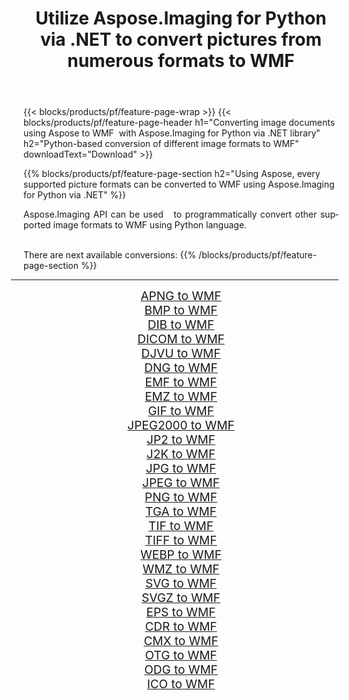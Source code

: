 ﻿---
title: Utilize Aspose.Imaging for Python via .NET to convert pictures from numerous formats to WMF 
weight: 3920
url: /python-net/conversion/to/wmf/ 
lang: en
langdirlevel: 2
locales: zh-hans,ja,it,ru,de,es,fr,nl,id,lt,pl,pt,vi,tr,ko,zh-hant,ar,hi,th,sv,cs,uk,he
description: You can use Aspose.Imaging for Python via .NET library to convert from a variety of formats to WMF
---

{{< blocks/products/pf/feature-page-wrap >}}
{{< blocks/products/pf/feature-page-header h1="Converting image documents using Aspose to WMF  with Aspose.Imaging for Python via .NET library" h2="Python-based conversion of different image formats to WMF" downloadText="Download" >}}


{{% blocks/products/pf/feature-page-section  h2="Using Aspose, every supported picture formats can be converted to WMF using Aspose.Imaging for Python via .NET" %}}
<p align=justify>Aspose.Imaging API can be used   to programmatically convert other supported image formats to WMF using Python language.</p>
<br/>
There are next available conversions:
{{% /blocks/products/pf/feature-page-section %}}
<div class="container-fluid productfamilypage bg-gray">
    <div class="convertypes bg-gray agp-content section">
        <div class="container">
		<hr style="margin-left:-20px;"/>
		<div class="row other-converters" style="gap: 10px;font-size: 19px;text-align:center;">
		    <div class='col-md-2 other-converter remove-lp remove-rp'><a href="/imaging/python-net/conversion/apng-to-wmf/" style="padding:15px;">APNG to WMF</a></div>
<div class='col-md-2 other-converter remove-lp remove-rp'><a href="/imaging/python-net/conversion/bmp-to-wmf/" style="padding:15px;">BMP to WMF</a></div>
<div class='col-md-2 other-converter remove-lp remove-rp'><a href="/imaging/python-net/conversion/dib-to-wmf/" style="padding:15px;">DIB to WMF</a></div>
<div class='col-md-2 other-converter remove-lp remove-rp'><a href="/imaging/python-net/conversion/dicom-to-wmf/" style="padding:15px;">DICOM to WMF</a></div>
<div class='col-md-2 other-converter remove-lp remove-rp'><a href="/imaging/python-net/conversion/djvu-to-wmf/" style="padding:15px;">DJVU to WMF</a></div>
<div class='col-md-2 other-converter remove-lp remove-rp'><a href="/imaging/python-net/conversion/dng-to-wmf/" style="padding:15px;">DNG to WMF</a></div>
<div class='col-md-2 other-converter remove-lp remove-rp'><a href="/imaging/python-net/conversion/emf-to-wmf/" style="padding:15px;">EMF to WMF</a></div>
<div class='col-md-2 other-converter remove-lp remove-rp'><a href="/imaging/python-net/conversion/emz-to-wmf/" style="padding:15px;">EMZ to WMF</a></div>
<div class='col-md-2 other-converter remove-lp remove-rp'><a href="/imaging/python-net/conversion/gif-to-wmf/" style="padding:15px;">GIF to WMF</a></div>
<div class='col-md-2 other-converter remove-lp remove-rp'><a href="/imaging/python-net/conversion/jpeg2000-to-wmf/" style="padding:15px;">JPEG2000 to WMF</a></div>
<div class='col-md-2 other-converter remove-lp remove-rp'><a href="/imaging/python-net/conversion/jp2-to-wmf/" style="padding:15px;">JP2 to WMF</a></div>
<div class='col-md-2 other-converter remove-lp remove-rp'><a href="/imaging/python-net/conversion/j2k-to-wmf/" style="padding:15px;">J2K to WMF</a></div>
<div class='col-md-2 other-converter remove-lp remove-rp'><a href="/imaging/python-net/conversion/jpg-to-wmf/" style="padding:15px;">JPG to WMF</a></div>
<div class='col-md-2 other-converter remove-lp remove-rp'><a href="/imaging/python-net/conversion/jpeg-to-wmf/" style="padding:15px;">JPEG to WMF</a></div>
<div class='col-md-2 other-converter remove-lp remove-rp'><a href="/imaging/python-net/conversion/png-to-wmf/" style="padding:15px;">PNG to WMF</a></div>
<div class='col-md-2 other-converter remove-lp remove-rp'><a href="/imaging/python-net/conversion/tga-to-wmf/" style="padding:15px;">TGA to WMF</a></div>
<div class='col-md-2 other-converter remove-lp remove-rp'><a href="/imaging/python-net/conversion/tif-to-wmf/" style="padding:15px;">TIF to WMF</a></div>
<div class='col-md-2 other-converter remove-lp remove-rp'><a href="/imaging/python-net/conversion/tiff-to-wmf/" style="padding:15px;">TIFF to WMF</a></div>
<div class='col-md-2 other-converter remove-lp remove-rp'><a href="/imaging/python-net/conversion/webp-to-wmf/" style="padding:15px;">WEBP to WMF</a></div>
<div class='col-md-2 other-converter remove-lp remove-rp'><a href="/imaging/python-net/conversion/wmz-to-wmf/" style="padding:15px;">WMZ to WMF</a></div>
<div class='col-md-2 other-converter remove-lp remove-rp'><a href="/imaging/python-net/conversion/svg-to-wmf/" style="padding:15px;">SVG to WMF</a></div>
<div class='col-md-2 other-converter remove-lp remove-rp'><a href="/imaging/python-net/conversion/svgz-to-wmf/" style="padding:15px;">SVGZ to WMF</a></div>
<div class='col-md-2 other-converter remove-lp remove-rp'><a href="/imaging/python-net/conversion/eps-to-wmf/" style="padding:15px;">EPS to WMF</a></div>
<div class='col-md-2 other-converter remove-lp remove-rp'><a href="/imaging/python-net/conversion/cdr-to-wmf/" style="padding:15px;">CDR to WMF</a></div>
<div class='col-md-2 other-converter remove-lp remove-rp'><a href="/imaging/python-net/conversion/cmx-to-wmf/" style="padding:15px;">CMX to WMF</a></div>
<div class='col-md-2 other-converter remove-lp remove-rp'><a href="/imaging/python-net/conversion/otg-to-wmf/" style="padding:15px;">OTG to WMF</a></div>
<div class='col-md-2 other-converter remove-lp remove-rp'><a href="/imaging/python-net/conversion/odg-to-wmf/" style="padding:15px;">ODG to WMF</a></div>
<div class='col-md-2 other-converter remove-lp remove-rp'><a href="/imaging/python-net/conversion/ico-to-wmf/" style="padding:15px;">ICO to WMF</a></div>
                </div>
        </div>
    </div>
</div>
<br/>

